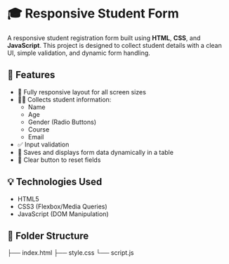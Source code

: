 # 🎓 Responsive Student Form

A responsive student registration form built using **HTML**, **CSS**, and **JavaScript**. This project is designed to collect student details with a clean UI, simple validation, and dynamic form handling.

## 📌 Features

- 📱 Fully responsive layout for all screen sizes  
- 🧑‍🎓 Collects student information:
  - Name
  - Age
  - Gender (Radio Buttons)
  - Course
  - Email
- ✅ Input validation
- 💾 Saves and displays form data dynamically in a table
- 🧹 Clear button to reset fields

## 💡 Technologies Used

- HTML5
- CSS3 (Flexbox/Media Queries)
- JavaScript (DOM Manipulation)


## 📁 Folder Structure

├── index.html
├── style.css
└── script.js
